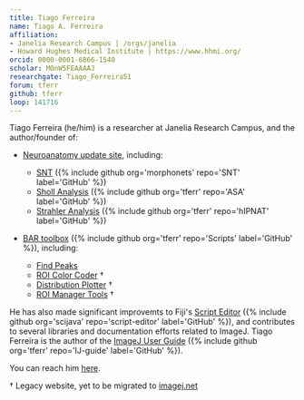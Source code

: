 ```yaml
---
title: Tiago Ferreira
name: Tiago A. Ferreira
affiliation:
- Janelia Research Campus | /orgs/janelia
- Howard Hughes Medical Institute | https://www.hhmi.org/
orcid: 0000-0001-6866-1540
scholar: MOnW5FEAAAAJ
researchgate: Tiago_Ferreira51
forum: tferr
github: tferr
loop: 141716
---
```


Tiago Ferreira (he/him) is a researcher at Janelia Research Campus, and the author/founder of:

- [Neuroanatomy update site](/update-sites/neuroanatomy), including:
    - [SNT](/plugins/snt) ({% include github org='morphonets' repo='SNT' label='GitHub' %})
    - [Sholl Analysis](/plugins/sholl-analysis) ({% include github org='tferr' repo='ASA' label='GitHub' %})
    - [Strahler Analysis](/plugins/strahler-analysis) ({% include github org='tferr' repo='hIPNAT' label='GitHub' %})

- [BAR toolbox](/plugins/bar) ({% include github org='tferr' repo='Scripts' label='GitHub' %}), including:
    - [Find Peaks](/plugins/find-peaks)
    - [ROI Color Coder](https://imagejdocu.list.lu/doku.php?id=macro:roi_color_coder) †
    - [Distribution Plotter](https://imagejdocu.list.lu/doku.php?id=macro:distribution_plotter) †
    - [ROI Manager Tools](https://imagej.net/ij/plugins/roi-manager-tools/) †

He has also made significant improvemts to Fiji's [Script Editor](/scripting/script-editor) ({% include github org='scijava' repo='script-editor' label='GitHub' %}), and contributes to several libraries and documentation efforts related to ImageJ. Tiago Ferreira is the author of the [ImageJ User Guide](https://imagej.net/ij/docs/guide/) ({% include github org='tferr' repo='IJ-guide' label='GitHub' %}).

You can reach him [here](https://forum.image.sc/new-message?username=tferr&title=Hi+Tiago%21&body=Hi+Tiago%2C%0D%0AI+am+reaching+out+because...).


† Legacy website, yet to be migrated to [imagej.net](//)
